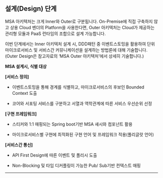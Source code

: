 ## 설계(Design) 단계 

MSA 아키텍처는 크게 Inner와 Outer로 구분됩니다. On-Premise에 직접 구축하지 않고 상용 Cloud 벤더의 Platform을 사용한다면, Outer 아키텍처는 Cloud가 제공하는 관리형 모듈과 PaaS 런타임의 조합으로 설계 가능합니다.

이번 단계에서는 Inner 아키텍처 설계 시, DDD패턴 중 이벤트스토밍을 활용하여 단위 마이크로서비스 및 서비스간 커뮤니케이션을 설계하는 방법론에 대해 기술합니다. (Outer Design은 참고자료의 ‘MSA Outer 아키텍처’에서 상세히 기술합니다.)

**MSA 설계시, 식별 대상**

**\[서비스 정의\]**

  - 이벤트스토밍을 통해 경계를 식별하고, 마이크로서비스의 후보인 Bounded Context 도출

  - 코어와 서포팅 서비스를 구분하고 서열과 역학관계에 따른 서비스 우선순위 선정

**\[구현 프레임워크\]**

  - 스티커와 1:1 매핑되는 Spring boot기반 MSA 섀시와 컴포넌트 활용

  - 마이크로서비스별 구현에 최적화된 구현 언어 및 프레임워크 적용(폴리글랏 언어)

**\[서비스간 통신\]**

  - API First Design에 따른 이벤트 및 폴리시 도출

  - Non-Blocking 및 타임 디커플링이 가능한 Pub/ Sub기반 컨텍스트 매핑

---

